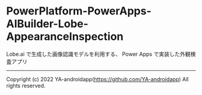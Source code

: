 # PowerPlatform-PowerApps-AIBuilder-Lobe-AppearanceInspection

Lobe.ai で生成した画像認識モデルを利用する、 Power Apps で実装した外観検査アプリ

---

Copyright (c) 2022 YA-androidapp(https://github.com/YA-androidapp) All rights reserved.
